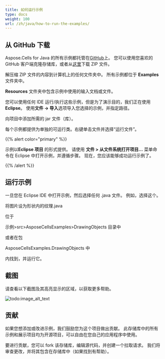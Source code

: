 ```yaml
---
title: 如何运行示例
type: docs
weight: 100
url: /zh/java/how-to-run-the-examples/
---
```


## **从 GitHub 下载**
Aspose.Cells for Java 的所有示例都托管在[GitHub](https://github.com/aspose-cells/Aspose.Cells-for-java)上。 您可以使用您喜欢的 GitHub 客户端克隆存储库，或者从[这里](https://github.com/aspose-cells/Aspose.Cells-for-java/archive/master.zip)下载 ZIP 文件。

解压缩 ZIP 文件的内容到计算机上的任何文件夹中。 所有示例都位于 **Examples** 文件夹中。

**Resources** 文件夹中包含示例中使用的输入文档或文件。

您可以使用任何 IDE 运行/执行这些示例，但是为了演示目的，我们正在使用 **Eclipse**。 使用**文件 -> 导入**选项导入您选择的示例，并指定路径。

向项目中添加所需的 jar 文件（库）。

每个示例都提供为单独的可运行类。右键单击文件并选择“运行文件”。

{{% alert color="primary" %}} 

示例以**Eclipse 项目** 的形式提供。 请使用 **文件 > 从文件系统打开项目...** 菜单命令在 Eclipse 中打开示例，并遵循步骤。 现在，您应该能够成功运行示例了。

{{% /alert %}} 
## **运行示例**
一旦您在 Eclipse IDE 中打开示例，然后选择任何 .java 文件。 例如，选择这个。

将图片设为形状内的纹理.java

位于

示例>src>AsposeCellsExamples>DrawingObjects 目录中

或者在包

AsposeCellsExamples.DrawingObjects 中

内找到，并运行它。
## **截图**
请查看以下截图及其高亮显示的区域，以获取更多帮助。

![todo:image_alt_text](how-to-run-the-examples_1.png)

## **贡献**
如果您想添加或改进示例，我们鼓励您为这个项目做出贡献。 此存储库中的所有示例和展示项目均为开源项目，可以自由在您自己的应用程序中使用。

要进行贡献，您可以 fork 该存储库，编辑源代码，并创建一个拉取请求。 我们将审查更改，并将其包含在存储库中（如果找到有帮助）。

